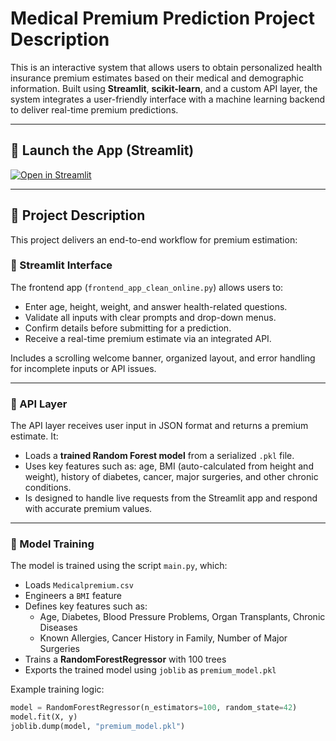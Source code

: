 #  Medical Premium Prediction Project Description

This is an interactive system that allows users to obtain personalized health insurance premium estimates based on their medical and demographic information. Built using **Streamlit**, **scikit-learn**, and a custom API layer, the system integrates a user-friendly interface with a machine learning backend to deliver real-time premium predictions.

---

## 🚀 Launch the App (Streamlit)

[![Open in Streamlit](https://static.streamlit.io/badges/streamlit_badge_black_white.svg)](https://premiumpredictionfastapi-eozm2squ57wcjo6zbpvyl9.streamlit.app/)

---

## 🧾 Project Description

This project delivers an end-to-end workflow for premium estimation:

### 🔹 Streamlit Interface

The frontend app (`frontend_app_clean_online.py`) allows users to:
- Enter age, height, weight, and answer health-related questions.
- Validate all inputs with clear prompts and drop-down menus.
- Confirm details before submitting for a prediction.
- Receive a real-time premium estimate via an integrated API.

Includes a scrolling welcome banner, organized layout, and error handling for incomplete inputs or API issues.

---

### 🔹 API Layer

The API layer receives user input in JSON format and returns a premium estimate. It:
- Loads a **trained Random Forest model** from a serialized `.pkl` file.
- Uses key features such as: age, BMI (auto-calculated from height and weight), history of diabetes, cancer, major surgeries, and other chronic conditions.
- Is designed to handle live requests from the Streamlit app and respond with accurate premium values.


---

### 🔹 Model Training

The model is trained using the script `main.py`, which:
- Loads `Medicalpremium.csv`
- Engineers a `BMI` feature
- Defines key features such as:
  - Age, Diabetes, Blood Pressure Problems, Organ Transplants, Chronic Diseases
  - Known Allergies, Cancer History in Family, Number of Major Surgeries
- Trains a **RandomForestRegressor** with 100 trees
- Exports the trained model using `joblib` as `premium_model.pkl`

Example training logic:

```python
model = RandomForestRegressor(n_estimators=100, random_state=42)
model.fit(X, y)
joblib.dump(model, "premium_model.pkl")
